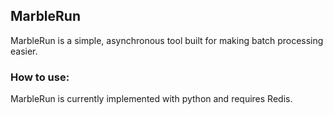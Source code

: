 ## MarbleRun
MarbleRun is a simple, asynchronous tool built for making batch processing easier.

### How to use:
MarbleRun is currently implemented with python and requires Redis.
